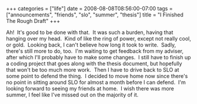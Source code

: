 +++
categories = ["life"]
date = 2008-08-08T08:56:00-07:00
tags = ["announcements", "friends", "slo", "summer", "thesis"]
title = "I Finished The Rough Draft"
+++

Ah!  It's good to be done with that.  It was such a burden, having that hanging over my head.  Kind of like the ring of power, except not really cool, or gold.  Looking back, I can't believe how long it took to write.  Sadly, there's still more to do, too.  I'm waiting to get feedback from my adviser, after which I'll probably have to make some changes.  I still have to finish up a coding project that goes along with the thesis document, but hopefully that won't be too much more work.  Then I have to drive back to SLO at some point to defend the thing.  I decided to move home now since there's no point in sitting around SLO for almost a month before I can defend.  I'm looking forward to seeing my friends at home.  I wish there was more summer, I feel like I've missed out on the majority of it.
